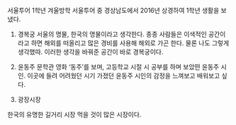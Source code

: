 서울투어 
1학년 겨울방학 서울투어 중
경상남도에서 2016년 상경하여 1학년 생활을 보냈다.

1. 경복궁
서울의 명물, 한국의 명물이라고 생각한다. 종종 사람들은 이색적인 공간이라고 하면 해외를 떠올리고 많은 경비를 사용해 해외로 가곤 한다. 물론 나도 그렇게 생각했따. 이러한 생각을 바꿔준 공간이 바로 경복궁이다.

2. 윤동주 문학관
영화 ‘동주’를 보며, 고등학교 시절 시 공부를 하며 보았떤 윤동주 시인. 이곳에 들려 어려웠던 시기 가졌던 윤동주 시인의 감정을 느껴보고 배워보고 싶다.

3. 광장시장

한국의 유명한 길거리 시장 먹을 것이 많은 시장이다.

